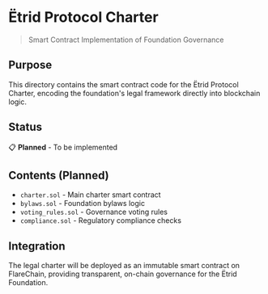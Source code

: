 # Ëtrid Protocol Charter

> Smart Contract Implementation of Foundation Governance

## Purpose

This directory contains the smart contract code for the Ëtrid Protocol Charter, encoding the foundation's legal framework directly into blockchain logic.

## Status

📋 **Planned** - To be implemented

## Contents (Planned)

- `charter.sol` - Main charter smart contract
- `bylaws.sol` - Foundation bylaws logic
- `voting_rules.sol` - Governance voting rules
- `compliance.sol` - Regulatory compliance checks

## Integration

The legal charter will be deployed as an immutable smart contract on FlareChain, providing transparent, on-chain governance for the Ëtrid Foundation.


